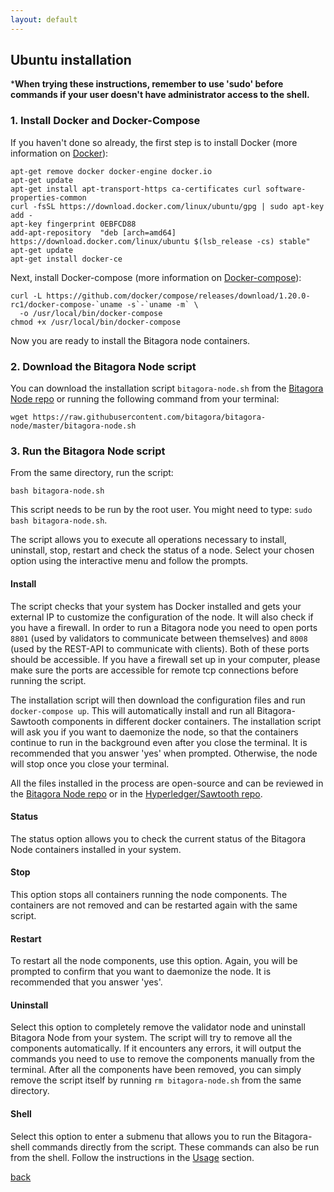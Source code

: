 ```yaml
---
layout: default
---
```

## Ubuntu installation

***When trying these instructions, remember to use 'sudo' before commands if your user doesn't 
have administrator access to the shell.**

### 1. Install Docker and Docker-Compose

If you haven't done so already, the first step is to install Docker (more information on 
[Docker](https://docs.docker.com/install/linux/docker-ce/ubuntu/)):

```
apt-get remove docker docker-engine docker.io
apt-get update
apt-get install apt-transport-https ca-certificates curl software-properties-common
curl -fsSL https://download.docker.com/linux/ubuntu/gpg | sudo apt-key add -
apt-key fingerprint 0EBFCD88
add-apt-repository  "deb [arch=amd64] https://download.docker.com/linux/ubuntu $(lsb_release -cs) stable"
apt-get update
apt-get install docker-ce
```

Next, install Docker-compose (more information on [Docker-compose](https://github.com/docker/compose/releases)):


```
curl -L https://github.com/docker/compose/releases/download/1.20.0-rc1/docker-compose-`uname -s`-`uname -m` \
  -o /usr/local/bin/docker-compose
chmod +x /usr/local/bin/docker-compose
```

Now you are ready to install the Bitagora node containers.

### 2. Download the Bitagora Node script

You can download the installation script `bitagora-node.sh` from the [Bitagora Node repo](https://github.com/bitagora/bitagora-node) or running the following command from your terminal:

```
wget https://raw.githubusercontent.com/bitagora/bitagora-node/master/bitagora-node.sh
```

### 3. Run the Bitagora Node script

From the same directory, run the script:

```
bash bitagora-node.sh
```

This script needs to be run by the root user. You might need to type: `sudo bash bitagora-node.sh`. 

The script allows you to execute all operations necessary to install, uninstall, stop, restart and check the status
of a node. Select your chosen option using the interactive menu and follow the prompts.

#### Install

The script checks that your system has Docker installed and gets your external IP
to customize the configuration of the node. It will also check if you have a firewall. In order to
run a Bitagora node you need to open ports `8801` (used by validators to communicate between themselves) and `8008` 
(used by the REST-API to communicate with clients). Both of these ports should be accessible. 
If you have a firewall set up in your computer, please make sure the ports are accessible for remote tcp
connections before running the script. 

The installation script will then download the configuration files and run `docker-compose up`. This will 
automatically install and run all Bitagora-Sawtooth components in different docker containers. The installation 
script will ask you if you want to daemonize the node, so that the containers continue to run in the background 
even after you close the terminal. It is recommended that you answer 'yes' when prompted. Otherwise, the node will stop 
once you close your terminal.

All the files installed in the process are open-source and can be reviewed in the [Bitagora Node repo](https://github.com/bitagora/bitagora-node) or in the [Hyperledger/Sawtooth repo](https://github.com/hyperledger/sawtooth-core).

#### Status

The status option allows you to check the current status of the Bitagora Node containers installed in your system.

#### Stop

This option stops all containers running the node components. The containers are not removed and can be restarted
again with the same script.

#### Restart

To restart all the node components, use this option. Again, you will be prompted to confirm that you want to daemonize the node. It is recommended that you answer 'yes'.

#### Uninstall

Select this option to completely remove the validator node and uninstall Bitagora Node from your system. The script
will try to remove all the components automatically. If it encounters any errors, it will output the commands
you need to use to remove the components manually from the terminal. After all the components have been removed, you can
simply remove the script itself by running ``rm bitagora-node.sh`` from the same directory.

#### Shell

Select this option to enter a submenu that allows you to run the Bitagora-shell commands directly from the script. 
These commands can also be run from the shell. Follow the instructions in the [Usage](./validator.md#usage) section. 

[back](./validator.md)
